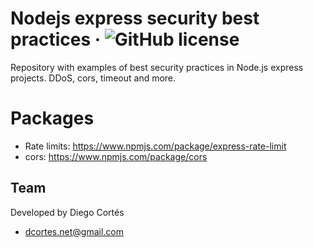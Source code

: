 # Nodejs express security best practices &middot; ![GitHub license](https://img.shields.io/badge/license-MIT-blue.svg)

Repository with examples of best security practices in Node.js express projects. DDoS, cors, timeout and more.

# Packages

* Rate limits: https://www.npmjs.com/package/express-rate-limit
* cors: https://www.npmjs.com/package/cors

## Team

Developed by Diego Cortés

* dcortes.net@gmail.com